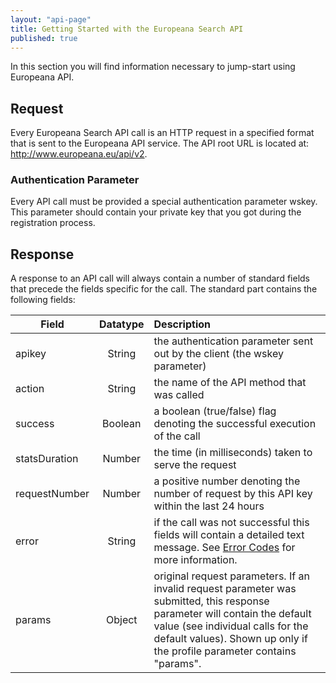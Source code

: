 ```yaml
---
layout: "api-page"
title: Getting Started with the Europeana Search API
published: true
---
```



In this section you will find information necessary to jump-start using Europeana API.

## Request

Every Europeana Search API call is an HTTP request in a specified format that is sent to the Europeana API service.
The API root URL is located at: 
    http://www.europeana.eu/api/v2.

### Authentication Parameter
Every API call must be provided a special authentication parameter wskey. This parameter should contain your private key that you got during the registration process.

## Response

A response to an API call will always contain a number of standard fields that precede the fields specific for the call. The standard part contains the following fields:

| Field        | Datatype       | Description  |
| ------------- |:-------------:| :-----|
| apikey |	String	| the authentication parameter sent out by the client (the wskey parameter) |
| action |	String |	the name of the API method that was called |
| success |	Boolean |	a boolean (true/false) flag denoting the successful execution of the call |
| statsDuration |	Number |	the time (in milliseconds) taken to serve the request |
| requestNumber |	Number |	a positive number denoting the number of request by this API key within the last 24 hours |
| error | 	String |	if the call was not successful this fields will contain a detailed text message. See [Error Codes](labs.europeana.eu/documentation/error-codes.html) for more information.|
| params |	Object	| original request parameters. If an invalid request parameter was submitted, this response parameter will contain the default value (see individual calls for the default values). Shown up only if the profile parameter contains "params". |
